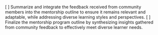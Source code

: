 [ ] Summarize and integrate the feedback received from community members into the mentorship outline to ensure it remains relevant and adaptable, while addressing diverse learning styles and perspectives.
[ ] Finalize the mentorship program outline by synthesizing insights gathered from community feedback to effectively meet diverse learner needs.